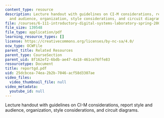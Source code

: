 ```yaml
---
content_type: resource
description: Lecture handout with guidelines on CI-M considerations, report style
  and audience, organization, style considerations, and circuit diagrams.
file: /courses/6-111-introductory-digital-systems-laboratory-spring-2006/25dcbcea74ea2b2b7046acf58d3307ae_reportgd.pdf
file_size: 139548
file_type: application/pdf
learning_resource_types: []
license: https://creativecommons.org/licenses/by-nc-sa/4.0/
ocw_type: OCWFile
parent_title: Related Resources
parent_type: CourseSection
parent_uid: 8f162ef2-6bdb-ae47-4a18-461ce76ffe83
resourcetype: Document
title: reportgd.pdf
uid: 25dcbcea-74ea-2b2b-7046-acf58d3307ae
video_files:
  video_thumbnail_file: null
video_metadata:
  youtube_id: null
---
```

Lecture handout with guidelines on CI-M considerations, report style and audience, organization, style considerations, and circuit diagrams.